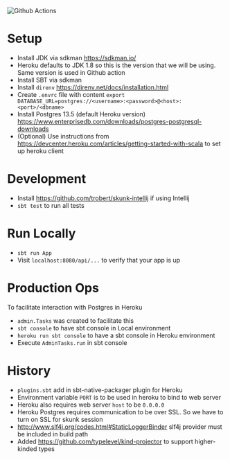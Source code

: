 ![Github Actions](https://github.com/laiboonh/repairs-backend/actions/workflows/ci_cd.yml/badge.svg)

# Setup

- Install JDK via sdkman https://sdkman.io/
- Heroku defaults to JDK 1.8 so this is the version that we will be using. Same version is used in Github action
- Install SBT via sdkman
- Install `direnv` https://direnv.net/docs/installation.html
- Create `.envrc` file with content `export DATABASE_URL=postgres://<username>:<password>@<host>:<port>/<dbname>`
- Install Postgres 13.5 (default Heroku version) https://www.enterprisedb.com/downloads/postgres-postgresql-downloads
- (Optional) Use instructions from https://devcenter.heroku.com/articles/getting-started-with-scala to set up heroku
  client

# Development

- Install https://github.com/trobert/skunk-intellij if using Intellij
- `sbt test` to run all tests

# Run Locally

- `sbt run App`
- Visit `localhost:8080/api/...` to verify that your app is up

# Production Ops

To facilitate interaction with Postgres in Heroku

- `admin.Tasks` was created to facilitate this
- `sbt console` to have sbt console in Local environment
- `heroku run sbt console` to have a sbt console in Heroku environment
- Execute `AdminTasks.run` in sbt console

# History

- `plugins.sbt` add in sbt-native-packager plugin for Heroku
- Environment variable `PORT` is to be used in heroku to bind to web server
- Heroku also requires web server `host` to be `0.0.0.0`
- Heroku Postgres requires communication to be over SSL. So we have to turn on SSL for skunk session
- http://www.slf4j.org/codes.html#StaticLoggerBinder slf4j provider must be included in build path
- Added https://github.com/typelevel/kind-projector to support higher-kinded types